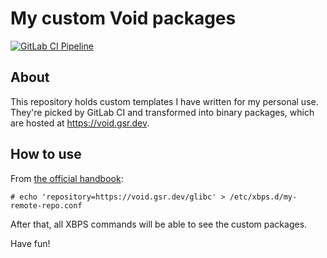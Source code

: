 # My custom Void packages
[![GitLab CI
Pipeline](https://gitlab.com/gbrlsnchs/void-pkgs/badges/trunk/pipeline.svg)](https://gitlab.com/gbrlsnchs/void-pkgs/-/commits/trunk)

## About
This repository holds custom templates I have written for my personal use. They're picked by GitLab
CI and transformed into binary packages, which are hosted at https://void.gsr.dev.

## How to use
From [the official handbook](https://docs.voidlinux.org/xbps/repositories/custom.html):
```console
# echo 'repository=https://void.gsr.dev/glibc' > /etc/xbps.d/my-remote-repo.conf
```

After that, all XBPS commands will be able to see the custom packages.

Have fun!
